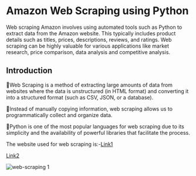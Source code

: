 # Amazon Web Scraping using Python
Web scraping Amazon involves using automated tools such as Python to extract data from the Amazon website. This typically includes product details such as titles, prices, descriptions, reviews, and ratings. Web scraping can be highly valuable for various applications like market research, price comparison, data analysis and competitive analysis.

## Introduction

🔸Web Scraping is a method of extracting large amounts of data from websites where the data is unstructured (in HTML format) and converting it into a structured format (such as CSV, JSON, or a database).

🔸Instead of manually copying information, web scraping allows us to programmatically collect and organize data. 

🔸Python is one of the most popular languages for web scraping due to its simplicity and the availability of powerful libraries that facilitate the process.

The website used for web scraping is:-[Link1](https://www.amazon.com/Beats-Studio-Buds-Cancelling-Earbuds-AppleCare/dp/B0BH7QTZGN?ref_=Oct_DLandingS_D_35f80eae_1)

[Link2](https://www.amazon.com/Funny-Data-Systems-Business-Analyst/dp/B07FNW9FGJ)

![web-scraping 1](https://github.com/shraddhasangave99/Amazon_Web_Scraping/assets/153710836/a20f778b-6849-409c-aeaf-94d3db4ec443)

